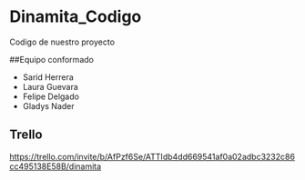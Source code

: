 # Dinamita_Codigo
Codigo de nuestro proyecto

##Equipo conformado
- Sarid Herrera
- Laura Guevara
- Felipe Delgado
- Gladys Nader

## Trello

https://trello.com/invite/b/AfPzf6Se/ATTIdb4dd669541af0a02adbc3232c86cc495138E58B/dinamita

